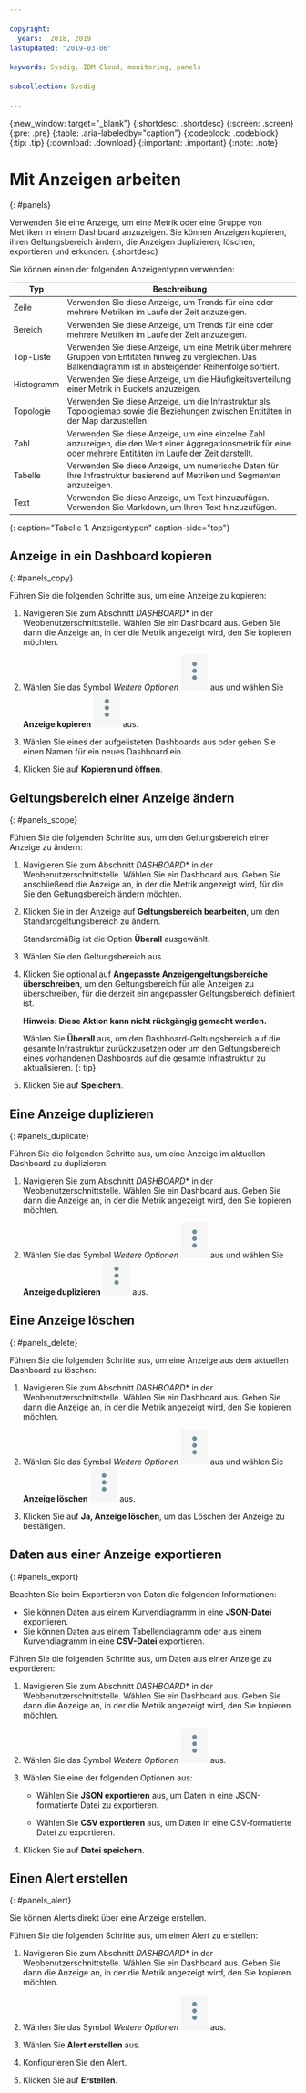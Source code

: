 ```yaml
---

copyright:
  years:  2018, 2019
lastupdated: "2019-03-06"

keywords: Sysdig, IBM Cloud, monitoring, panels

subcollection: Sysdig

---
```


{:new_window: target="_blank"}
{:shortdesc: .shortdesc}
{:screen: .screen}
{:pre: .pre}
{:table: .aria-labeledby="caption"}
{:codeblock: .codeblock}
{:tip: .tip}
{:download: .download}
{:important: .important}
{:note: .note}


# Mit Anzeigen arbeiten
{: #panels}

Verwenden Sie eine Anzeige, um eine Metrik oder eine Gruppe von Metriken in einem Dashboard anzuzeigen. Sie können Anzeigen kopieren, ihren Geltungsbereich ändern, die Anzeigen duplizieren, löschen, exportieren und erkunden.
{:shortdesc}

Sie können einen der folgenden Anzeigentypen verwenden:

| Typ | Beschreibung |
|------|-------------|
| Zeile | Verwenden Sie diese Anzeige, um Trends für eine oder mehrere Metriken im Laufe der Zeit anzuzeigen.  |
| Bereich | Verwenden Sie diese Anzeige, um Trends für eine oder mehrere Metriken im Laufe der Zeit anzuzeigen.  |
| Top-Liste | Verwenden Sie diese Anzeige, um eine Metrik über mehrere Gruppen von Entitäten hinweg zu vergleichen. Das Balkendiagramm ist in absteigender Reihenfolge sortiert.  |
| Histogramm | Verwenden Sie diese Anzeige, um die Häufigkeitsverteilung einer Metrik in Buckets anzuzeigen.  |
| Topologie | Verwenden Sie diese Anzeige, um die Infrastruktur als Topologiemap sowie die Beziehungen zwischen Entitäten in der Map darzustellen.  |
| Zahl | Verwenden Sie diese Anzeige, um eine einzelne Zahl anzuzeigen, die den Wert einer Aggregationsmetrik für eine oder mehrere Entitäten im Laufe der Zeit darstellt.  |
| Tabelle | Verwenden Sie diese Anzeige, um numerische Daten für Ihre Infrastruktur basierend auf Metriken und Segmenten anzuzeigen.  |
| Text | Verwenden Sie diese Anzeige, um Text hinzuzufügen. Verwenden Sie Markdown, um Ihren Text hinzuzufügen.  |
{: caption="Tabelle 1. Anzeigentypen" caption-side="top"} 



## Anzeige in ein Dashboard kopieren
{: #panels_copy}

Führen Sie die folgenden Schritte aus, um eine Anzeige zu kopieren:

1. Navigieren Sie zum Abschnitt *DASHBOARD** in der Webbenutzerschnittstelle. Wählen Sie ein Dashboard aus. Geben Sie dann die Anzeige an, in der die Metrik angezeigt wird, den Sie kopieren möchten.

2. Wählen Sie das Symbol *Weitere Optionen* ![Drei-Punkte-Symbol](images/actions.png) aus und wählen Sie **Anzeige kopieren** ![Kopieren-Symbol](images/actions.png) aus.

3. Wählen Sie eines der aufgelisteten Dashboards aus oder geben Sie einen Namen für ein neues Dashboard ein. 

4. Klicken Sie auf **Kopieren und öffnen**.



## Geltungsbereich einer Anzeige ändern
{: #panels_scope}

Führen Sie die folgenden Schritte aus, um den Geltungsbereich einer Anzeige zu ändern:

1. Navigieren Sie zum Abschnitt *DASHBOARD** in der Webbenutzerschnittstelle. Wählen Sie ein Dashboard aus. Geben Sie anschließend die Anzeige an, in der die Metrik angezeigt wird, für die Sie den Geltungsbereich ändern möchten.

2. Klicken Sie in der Anzeige auf **Geltungsbereich bearbeiten**, um den Standardgeltungsbereich zu ändern. 

    Standardmäßig ist die Option **Überall** ausgewählt.
    
3. Wählen Sie den Geltungsbereich aus. 

4. Klicken Sie optional auf **Angepasste Anzeigengeltungsbereiche überschreiben**, um den Geltungsbereich für alle Anzeigen zu überschreiben, für die derzeit ein angepasster Geltungsbereich definiert ist. 

    **Hinweis: Diese Aktion kann nicht rückgängig gemacht werden.** 

    Wählen Sie **Überall** aus, um den Dashboard-Geltungsbereich auf die gesamte Infrastruktur zurückzusetzen oder um den Geltungsbereich eines vorhandenen Dashboards auf die gesamte Infrastruktur zu aktualisieren.
    {: tip}

5. Klicken Sie auf **Speichern**.



## Eine Anzeige duplizieren
{: #panels_duplicate}

Führen Sie die folgenden Schritte aus, um eine Anzeige im aktuellen Dashboard zu duplizieren:

1. Navigieren Sie zum Abschnitt *DASHBOARD** in der Webbenutzerschnittstelle. Wählen Sie ein Dashboard aus. Geben Sie dann die Anzeige an, in der die Metrik angezeigt wird, den Sie kopieren möchten.

2. Wählen Sie das Symbol *Weitere Optionen* ![Drei-Punkte-Symbol](images/actions.png) aus und wählen Sie **Anzeige duplizieren** ![Kopieren-Symbol](images/actions.png) aus.


## Eine Anzeige löschen
{: #panels_delete}

Führen Sie die folgenden Schritte aus, um eine Anzeige aus dem aktuellen Dashboard zu löschen:

1. Navigieren Sie zum Abschnitt *DASHBOARD** in der Webbenutzerschnittstelle. Wählen Sie ein Dashboard aus. Geben Sie dann die Anzeige an, in der die Metrik angezeigt wird, den Sie kopieren möchten.

2. Wählen Sie das Symbol *Weitere Optionen* ![Drei-Punkte-Symbol](images/actions.png) aus und wählen Sie **Anzeige löschen** ![Kopieren-Symbol](images/actions.png) aus.

3. Klicken Sie auf **Ja, Anzeige löschen**, um das Löschen der Anzeige zu bestätigen.



## Daten aus einer Anzeige exportieren
{: #panels_export}

Beachten Sie beim Exportieren von Daten die folgenden Informationen:

* Sie können Daten aus einem Kurvendiagramm in eine **JSON-Datei** exportieren.
* Sie können Daten aus einem Tabellendiagramm oder aus einem Kurvendiagramm in eine **CSV-Datei** exportieren.

Führen Sie die folgenden Schritte aus, um Daten aus einer Anzeige zu exportieren:

1. Navigieren Sie zum Abschnitt *DASHBOARD** in der Webbenutzerschnittstelle. Wählen Sie ein Dashboard aus. Geben Sie dann die Anzeige an, in der die Metrik angezeigt wird, den Sie kopieren möchten.

2. Wählen Sie das Symbol *Weitere Optionen* ![Drei-Punkte-Symbol](images/actions.png) aus.

3. Wählen Sie eine der folgenden Optionen aus:

    * Wählen Sie **JSON exportieren** aus, um Daten in eine JSON-formatierte Datei zu exportieren.

    * Wählen Sie **CSV exportieren** aus, um Daten in eine CSV-formatierte Datei zu exportieren.

4. Klicken Sie auf **Datei speichern**.




## Einen Alert erstellen
{: #panels_alert}

Sie können Alerts direkt über eine Anzeige erstellen.

Führen Sie die folgenden Schritte aus, um einen Alert zu erstellen:

1. Navigieren Sie zum Abschnitt *DASHBOARD** in der Webbenutzerschnittstelle. Wählen Sie ein Dashboard aus. Geben Sie dann die Anzeige an, in der die Metrik angezeigt wird, den Sie kopieren möchten.

2. Wählen Sie das Symbol *Weitere Optionen* ![Drei-Punkte-Symbol](images/actions.png) aus.

3. Wählen Sie **Alert erstellen** aus.

4. Konfigurieren Sie den Alert.

5. Klicken Sie auf **Erstellen**.


